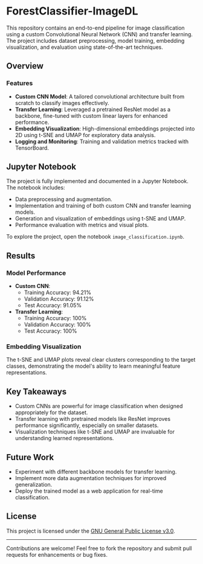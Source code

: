 # ForestClassifier-ImageDL

This repository contains an end-to-end pipeline for image classification using a custom Convolutional Neural Network (CNN) and transfer learning. The project includes dataset preprocessing, model training, embedding visualization, and evaluation using state-of-the-art techniques.

## Overview

### Features
- **Custom CNN Model**: A tailored convolutional architecture built from scratch to classify images effectively.
- **Transfer Learning**: Leveraged a pretrained ResNet model as a backbone, fine-tuned with custom linear layers for enhanced performance.
- **Embedding Visualization**: High-dimensional embeddings projected into 2D using t-SNE and UMAP for exploratory data analysis.
- **Logging and Monitoring**: Training and validation metrics tracked with TensorBoard.

## Jupyter Notebook

The project is fully implemented and documented in a Jupyter Notebook. The notebook includes:
- Data preprocessing and augmentation.
- Implementation and training of both custom CNN and transfer learning models.
- Generation and visualization of embeddings using t-SNE and UMAP.
- Performance evaluation with metrics and visual plots.

To explore the project, open the notebook `image_classification.ipynb`.

## Results

### Model Performance
- **Custom CNN**:
  - Training Accuracy: 94.21%
  - Validation Accuracy: 91.12%
  - Test Accuracy: 91.05%
- **Transfer Learning**:
  - Training Accuracy: 100%
  - Validation Accuracy: 100%
  - Test Accuracy: 100%

### Embedding Visualization
The t-SNE and UMAP plots reveal clear clusters corresponding to the target classes, demonstrating the model's ability to learn meaningful feature representations.

## Key Takeaways

- Custom CNNs are powerful for image classification when designed appropriately for the dataset.
- Transfer learning with pretrained models like ResNet improves performance significantly, especially on smaller datasets.
- Visualization techniques like t-SNE and UMAP are invaluable for understanding learned representations.

## Future Work

- Experiment with different backbone models for transfer learning.
- Implement more data augmentation techniques for improved generalization.
- Deploy the trained model as a web application for real-time classification.

## License

This project is licensed under the [GNU General Public License v3.0](LICENSE).

---

Contributions are welcome! Feel free to fork the repository and submit pull requests for enhancements or bug fixes.
